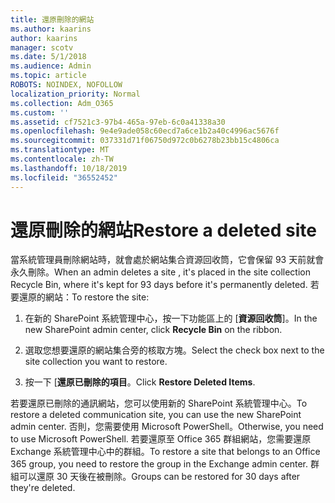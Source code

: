 ```yaml
---
title: 還原刪除的網站
ms.author: kaarins
author: kaarins
manager: scotv
ms.date: 5/1/2018
ms.audience: Admin
ms.topic: article
ROBOTS: NOINDEX, NOFOLLOW
localization_priority: Normal
ms.collection: Adm_O365
ms.custom: ''
ms.assetid: cf7521c3-97b4-465a-97eb-6c0a41338a30
ms.openlocfilehash: 9e4e9ade058c60ecd7a6ce1b2a40c4996ac5676f
ms.sourcegitcommit: 037331d71f06750d972c0b6278b23bb15c4806ca
ms.translationtype: MT
ms.contentlocale: zh-TW
ms.lasthandoff: 10/18/2019
ms.locfileid: "36552452"
---
```

# <a name="restore-a-deleted-site"></a><span data-ttu-id="32513-102">還原刪除的網站</span><span class="sxs-lookup"><span data-stu-id="32513-102">Restore a deleted site</span></span>

<span data-ttu-id="32513-103">當系統管理員刪除網站時，就會處於網站集合資源回收筒，它會保留 93 天前就會永久刪除。</span><span class="sxs-lookup"><span data-stu-id="32513-103">When an admin deletes a site , it's placed in the site collection Recycle Bin, where it's kept for 93 days before it's permanently deleted.</span></span> <span data-ttu-id="32513-104">若要還原的網站：</span><span class="sxs-lookup"><span data-stu-id="32513-104">To restore the site:</span></span>
  
1. <span data-ttu-id="32513-105">在新的 SharePoint 系統管理中心，按一下功能區上的 [**資源回收筒**]。</span><span class="sxs-lookup"><span data-stu-id="32513-105">In the new SharePoint admin center, click **Recycle Bin** on the ribbon.</span></span> 
    
2. <span data-ttu-id="32513-106">選取您想要還原的網站集合旁的核取方塊。</span><span class="sxs-lookup"><span data-stu-id="32513-106">Select the check box next to the site collection you want to restore.</span></span>
    
3. <span data-ttu-id="32513-107">按一下 [**還原已刪除的項目**。</span><span class="sxs-lookup"><span data-stu-id="32513-107">Click **Restore Deleted Items**.</span></span>
    
<span data-ttu-id="32513-108">若要還原已刪除的通訊網站，您可以使用新的 SharePoint 系統管理中心。</span><span class="sxs-lookup"><span data-stu-id="32513-108">To restore a deleted communication site, you can use the new SharePoint admin center.</span></span> <span data-ttu-id="32513-109">否則，您需要使用 Microsoft PowerShell。</span><span class="sxs-lookup"><span data-stu-id="32513-109">Otherwise, you need to use Microsoft PowerShell.</span></span> <span data-ttu-id="32513-110">若要還原至 Office 365 群組網站，您需要還原 Exchange 系統管理中心中的群組。</span><span class="sxs-lookup"><span data-stu-id="32513-110">To restore a site that belongs to an Office 365 group, you need to restore the group in the Exchange admin center.</span></span> <span data-ttu-id="32513-111">群組可以還原 30 天後在被刪除。</span><span class="sxs-lookup"><span data-stu-id="32513-111">Groups can be restored for 30 days after they're deleted.</span></span>
  

